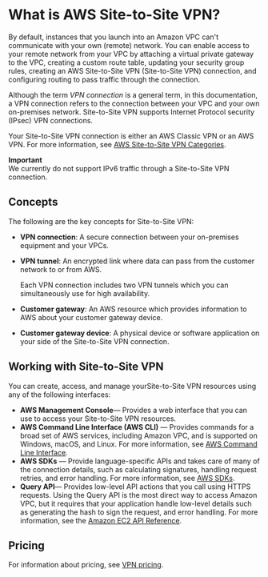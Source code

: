 # What is AWS Site\-to\-Site VPN?<a name="VPC_VPN"></a>

By default, instances that you launch into an Amazon VPC can't communicate with your own \(remote\) network\. You can enable access to your remote network from your VPC by attaching a virtual private gateway to the VPC, creating a custom route table, updating your security group rules, creating an AWS Site\-to\-Site VPN \(Site\-to\-Site VPN\) connection, and configuring routing to pass traffic through the connection\.

Although the term *VPN connection* is a general term, in this documentation, a VPN connection refers to the connection between your VPC and your own on\-premises network\. Site\-to\-Site VPN supports Internet Protocol security \(IPsec\) VPN connections\.

Your Site\-to\-Site VPN connection is either an AWS Classic VPN or an AWS VPN\. For more information, see [AWS Site\-to\-Site VPN Categories](vpn-categories.md)\.

**Important**  
We currently do not support IPv6 traffic through a Site\-to\-Site VPN connection\.

## Concepts<a name="concepts"></a>

The following are the key concepts for Site\-to\-Site VPN:
+ **VPN connection**: A secure connection between your on\-premises equipment and your VPCs\.
+ **VPN tunnel**: An encrypted link where data can pass from the customer network to or from AWS\.

  Each VPN connection includes two VPN tunnels which you can simultaneously use for high availability\.
+ **Customer gateway**: An AWS resource which provides information to AWS about your customer gateway device\. 
+ **Customer gateway device**: A physical device or software application on your side of the Site\-to\-Site VPN connection\.

## Working with Site\-to\-Site VPN<a name="site-site-tools"></a>

You can create, access, and manage yourSite\-to\-Site VPN resources using any of the following interfaces:
+ **AWS Management Console**— Provides a web interface that you can use to access your Site\-to\-Site VPN resources\.
+ **AWS Command Line Interface \(AWS CLI\)** — Provides commands for a broad set of AWS services, including Amazon VPC, and is supported on Windows, macOS, and Linux\. For more information, see [AWS Command Line Interface](https://aws.amazon.com//cli/)\.
+ **AWS SDKs** — Provide language\-specific APIs and takes care of many of the connection details, such as calculating signatures, handling request retries, and error handling\. For more information, see [AWS SDKs](https://aws.amazon.com/tools/#SDKs)\.
+ **Query API**— Provides low\-level API actions that you call using HTTPS requests\. Using the Query API is the most direct way to access Amazon VPC, but it requires that your application handle low\-level details such as generating the hash to sign the request, and error handling\. For more information, see the [Amazon EC2 API Reference](https://docs.aws.amazon.com/AWSEC2/latest/APIReference/)\.

## Pricing<a name="pricing"></a>

For information about pricing, see [VPN pricing](https://aws.amazon.com/vpn/pricing/)\.